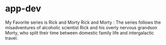 # app-dev
My Favorite series is Rick and Morty
Rick and Morty 
: The series follows the misadventures of alcoholic scientist Rick and his overly nervous grandson Morty, who split their time between domestic family life and intergalactic travel.


